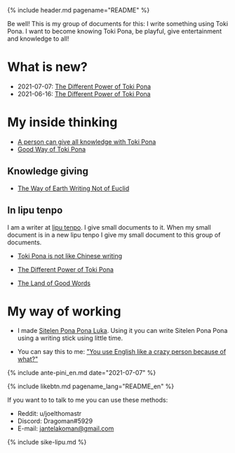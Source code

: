 {% include header.md pagename="README" %}



<span class="en">Be well! This is my group of documents for this: I write something using Toki Pona. I want to become knowing Toki Pona, be playful, give entertainment and knowledge to all!</span>

# <span class="en">What is new?</span>


- <span class="en">2021-07-07: [The Different Power of Toki Pona](https://joelthomastr.github.io/tokipona/jan-ekite-ala_en)</span>
- <span class="en">2021-06-16: [The Different Power of Toki Pona](https://joelthomastr.github.io/tokipona/wawa-pi-toki-pona_en)</span>

# <span class="en">My inside thinking</span>

- <span class="en">[A person can give all knowledge with Toki Pona](https://joelthomastr.github.io/tokipona/pana-sona-ale_en)</span>
- <span class="en">[Good Way of Toki Pona](https://joelthomastr.github.io/tokipona/nasin-pona-pi-toki-pona_en)</span>

## <span class="en">Knowledge giving</span>

- <span class="en">[The Way of Earth Writing Not of Euclid](https://joelthomastr.github.io/tokipona/jan-ekite-ala_en)</span>


## <span class="en">In lipu tenpo</span>

<span class="en">I am a writer at [lipu tenpo](https://liputenpo.org/). I give small documents to it. When my small document is in a new lipu tenpo I give my small document to this group of documents.</span>

- <span class="en">[Toki Pona is not like Chinese writing](https://joelthomastr.github.io/tokipona/sitelen-sonko_en)</span>
- <span class="en">[The Different Power of Toki Pona](https://joelthomastr.github.io/tokipona/wawa-pi-toki-pona_en)</span>


- <span class="en">[The Land of Good Words](https://joelthomastr.github.io/tokipona/ma-pi-nimi-pona-1_en)</span>

# <span class="en">My way of working</span>

- <span class="en">I made [Sitelen Pona Pona Luka](https://joelthomastr.github.io/tokipona/sitelen-pona-pona-luka_en). Using it you can write Sitelen Pona Pona using a writing stick using little time.</span>

- <span class="en">You can say this to me: ["You use English like a crazy person because of what?"](https://joelthomastr.github.io/tokipona/kepeken-pi-toki-inli_en)</span>

{% include ante-pini_en.md date="2021-07-07" %}

{% include likebtn.md pagename_lang="README_en" %}

<span class="en">If you want to to talk to me you can use these methods:</span>
- <span class="en">Reddit: <span class="endef">u/joelthomastr</span></span>
- <span class="en">Discord: <span class="endef">Dragoman#5929</span></span>
- <span class="en">E-mail: <span class="endef">jantelakoman@gmail.com</span></span>

{% include sike-lipu.md %}

